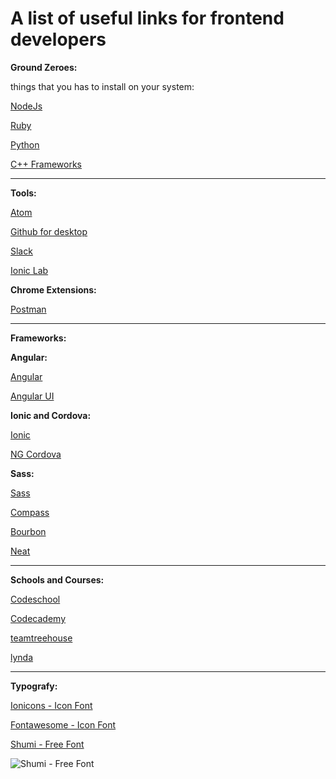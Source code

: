 # A list of useful links for frontend developers



**Ground Zeroes:**

things that you has to install on your system:

[NodeJs](https://nodejs.org/en/)

[Ruby](https://www.ruby-lang.org/en/documentation/installation/)

[Python](http://wiki.python.org.br/)

[C++ Frameworks](http://www.microsoft.com/en-us/download/details.aspx?id=5555)


----------
**Tools:**

[Atom](https://atom.io/)

[Github for desktop](https://desktop.github.com/)

[Slack](https://slack.com/)

[Ionic Lab](http://lab.ionic.io/)


**Chrome Extensions:**

[Postman](https://chrome.google.com/webstore/detail/postman/fhbjgbiflinjbdggehcddcbncdddomop)


----------

**Frameworks:**


**Angular:**

[Angular](https://angularjs.org/)

[Angular UI](https://angular-ui.github.io/)



**Ionic and Cordova:**

[Ionic](ionicframework.com)

[NG Cordova](ngcordova.com)



**Sass:**

[Sass](http://sass-lang.com/)

[Compass](http://compass-style.org/install/)

[Bourbon](http://bourbon.io/)

[Neat](http://neat.bourbon.io/)




----------

**Schools and Courses:**

[Codeschool](https://www.codeschool.com/)

[Codecademy](https://www.codecademy.com/)

[teamtreehouse](https://teamtreehouse.com/)

[lynda](http://www.lynda.com/)


----------
**Typografy:**

[Ionicons  - Icon Font](http://ionicons.com/)

[Fontawesome  - Icon Font](fontawesome.io)


[Shumi  - Free Font](https://www.behance.net/gallery/26717297/Shumi-Free-font)

![Shumi  - Free Font](https://m2.behance.net/rendition/pm/26717297/max_1200/cdc69a867bbee470f02676c6d23999ae.png)
